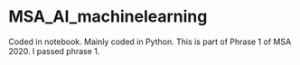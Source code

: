 # MSA_AI_machinelearning

Coded in notebook. Mainly coded in Python. This is part of Phrase 1 of MSA 2020. I passed phrase 1. 
